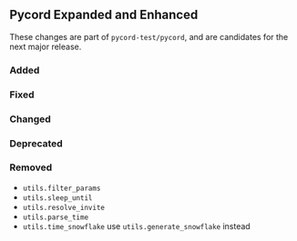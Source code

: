 ## Pycord Expanded and Enhanced

These changes are part of `pycord-test/pycord`, and are candidates for the next major
release.

### Added

### Fixed

### Changed

### Deprecated

### Removed

- `utils.filter_params`
- `utils.sleep_until`
- `utils.resolve_invite`
- `utils.parse_time`
- `utils.time_snowflake` use `utils.generate_snowflake` instead